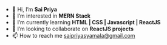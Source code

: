 - 👋 Hi, I’m **Sai Priya**
- 👀 I’m interested in **MERN Stack**
- 🌱 I’m currently learning **HTML | CSS | Javascript | ReactJS**
- 💞️ I’m looking to collaborate on **ReactJS projects**
- 📫 How to reach me [saipriyasyamala@gmail.com](https://saipriyasyamala@gmail.com)

<!---
SaiPriya01/SaiPriya01 is a ✨ special ✨ repository because its `README.md` (this file) appears on your GitHub profile.
You can click the Preview link to take a look at your changes.
--->
